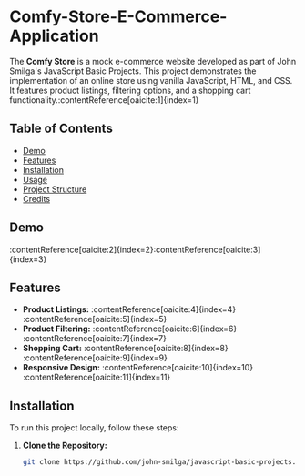 # Comfy-Store-E-Commerce-Application


The **Comfy Store** is a mock e-commerce website developed as part of John Smilga's JavaScript Basic Projects. This project demonstrates the implementation of an online store using vanilla JavaScript, HTML, and CSS. It features product listings, filtering options, and a shopping cart functionality.&#8203;:contentReference[oaicite:1]{index=1}

## Table of Contents

- [Demo](#demo)
- [Features](#features)
- [Installation](#installation)
- [Usage](#usage)
- [Project Structure](#project-structure)
- [Credits](#credits)

## Demo

:contentReference[oaicite:2]{index=2}&#8203;:contentReference[oaicite:3]{index=3}

## Features

- **Product Listings:** :contentReference[oaicite:4]{index=4}&#8203;:contentReference[oaicite:5]{index=5}
- **Product Filtering:** :contentReference[oaicite:6]{index=6}&#8203;:contentReference[oaicite:7]{index=7}
- **Shopping Cart:** :contentReference[oaicite:8]{index=8}&#8203;:contentReference[oaicite:9]{index=9}
- **Responsive Design:** :contentReference[oaicite:10]{index=10}&#8203;:contentReference[oaicite:11]{index=11}

## Installation

To run this project locally, follow these steps:

1. **Clone the Repository:**

   ```bash
   git clone https://github.com/john-smilga/javascript-basic-projects.git

